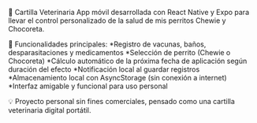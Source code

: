 🐾 Cartilla Veterinaria
App móvil desarrollada con React Native y Expo para llevar el control personalizado de la salud de mis perritos Chewie y Chocoreta.

📱 Funcionalidades principales:
*Registro de vacunas, baños, desparasitaciones y medicamentos
*Selección de perrito (Chewie o Chocoreta)
*Cálculo automático de la próxima fecha de aplicación según duración del efecto
*Notificación local al guardar registros
*Almacenamiento local con AsyncStorage (sin conexión a internet)
*Interfaz amigable y funcional para uso personal

💡 Proyecto personal sin fines comerciales, pensado como una cartilla veterinaria digital portátil.
